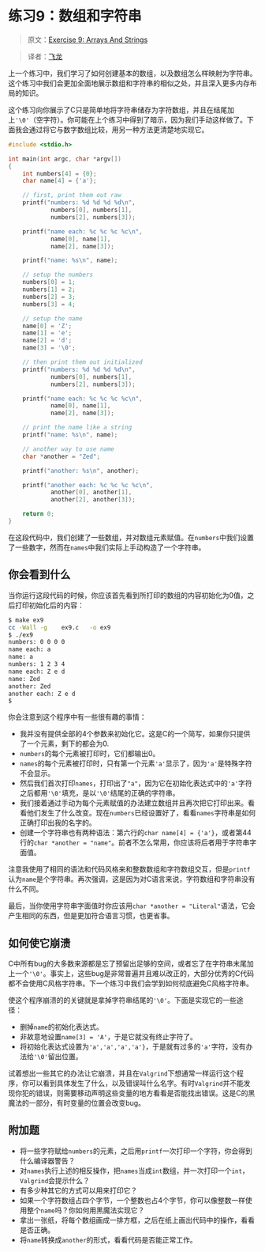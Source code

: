 # 练习9：数组和字符串

> 原文：[Exercise 9: Arrays And Strings](http://c.learncodethehardway.org/book/ex9.html)

> 译者：[飞龙](https://github.com/wizardforcel)

上一个练习中，我们学习了如何创建基本的数组，以及数组怎么样映射为字符串。这个练习中我们会更加全面地展示数组和字符串的相似之处，并且深入更多内存布局的知识。

这个练习向你展示了C只是简单地将字符串储存为字符数组，并且在结尾加上`'\0'`（空字符）。你可能在上个练习中得到了暗示，因为我们手动这样做了。下面我会通过将它与数字数组比较，用另一种方法更清楚地实现它。

```c
#include <stdio.h>

int main(int argc, char *argv[])
{
    int numbers[4] = {0};
    char name[4] = {'a'};

    // first, print them out raw
    printf("numbers: %d %d %d %d\n",
            numbers[0], numbers[1],
            numbers[2], numbers[3]);

    printf("name each: %c %c %c %c\n",
            name[0], name[1],
            name[2], name[3]);

    printf("name: %s\n", name);

    // setup the numbers
    numbers[0] = 1;
    numbers[1] = 2;
    numbers[2] = 3;
    numbers[3] = 4;

    // setup the name
    name[0] = 'Z';
    name[1] = 'e';
    name[2] = 'd';
    name[3] = '\0';

    // then print them out initialized
    printf("numbers: %d %d %d %d\n",
            numbers[0], numbers[1],
            numbers[2], numbers[3]);

    printf("name each: %c %c %c %c\n",
            name[0], name[1],
            name[2], name[3]);

    // print the name like a string
    printf("name: %s\n", name);

    // another way to use name
    char *another = "Zed";

    printf("another: %s\n", another);

    printf("another each: %c %c %c %c\n",
            another[0], another[1],
            another[2], another[3]);

    return 0;
}
```

在这段代码中，我们创建了一些数组，并对数组元素赋值。在`numbers`中我们设置了一些数字，然而在`names`中我们实际上手动构造了一个字符串。

## 你会看到什么

当你运行这段代码的时候，你应该首先看到所打印的数组的内容初始化为0值，之后打印初始化后的内容：

```sh
$ make ex9
cc -Wall -g    ex9.c   -o ex9
$ ./ex9
numbers: 0 0 0 0
name each: a   
name: a
numbers: 1 2 3 4
name each: Z e d
name: Zed
another: Zed
another each: Z e d
$
```

你会注意到这个程序中有一些很有趣的事情：

+ 我并没有提供全部的4个参数来初始化它。这是C的一个简写，如果你只提供了一个元素，剩下的都会为0.
+ `numbers`的每个元素被打印时，它们都输出0。
+ `names`的每个元素被打印时，只有第一个元素`'a'`显示了，因为`'a'`是特殊字符不会显示。
+ 然后我们首次打印`names`，打印出了`"a"`，因为它在初始化表达式中的`'a'`字符之后都用`'\0'`填充，是以`'\0'`结尾的正确的字符串。
+ 我们接着通过手动为每个元素赋值的办法建立数组并且再次把它打印出来。看看他们发生了什么改变。现在`numbers`已经设置好了，看看`names`字符串是如何正确打印出我的名字的。
+ 创建一个字符串也有两种语法：第六行的`char name[4] = {'a'}`，或者第44行的`char *another = "name"`。前者不怎么常用，你应该将后者用于字符串字面值。

注意我使用了相同的语法和代码风格来和整数数组和字符数组交互，但是`printf`认为`name`是个字符串。再次强调，这是因为对C语言来说，字符数组和字符串没有什么不同。

最后，当你使用字符串字面值时你应该用`char *another = "Literal"`语法，它会产生相同的东西，但是更加符合语言习惯，也更省事。

## 如何使它崩溃

C中所有bug的大多数来源都是忘了预留出足够的空间，或者忘了在字符串末尾加上一个`'\0'`。事实上，这些bug是非常普遍并且难以改正的，大部分优秀的C代码都不会使用C风格字符串。下一个练习中我们会学到如何彻底避免C风格字符串。

使这个程序崩溃的的关键就是拿掉字符串结尾的`'\0'`。下面是实现它的一些途径：

+ 删掉`name`的初始化表达式。
+ 非故意地设置`name[3] = 'A'`，于是它就没有终止字符了。
+ 将初始化表达式设置为`'a','a','a','a'}`，于是就有过多的`'a'`字符，没有办法给`'\0'`留出位置。

试着想出一些其它的办法让它崩溃，并且在`Valgrind`下想通常一样运行这个程序，你可以看到具体发生了什么，以及错误叫什么名字。有时`Valgrind`并不能发现你犯的错误，则需要移动声明这些变量的地方看看是否能找出错误。这是C的黑魔法的一部分，有时变量的位置会改变bug。

## 附加题

+ 将一些字符赋给`numbers`的元素，之后用`printf`一次打印一个字符，你会得到什么编译器警告？
+ 对`names`执行上述的相反操作，把`names`当成`int`数组，并一次打印一个`int`，`Valgrind`会提示什么？
+ 有多少种其它的方式可以用来打印它？
+ 如果一个字符数组占四个字节，一个整数也占4个字节，你可以像整数一样使用整个`name`吗？你如何用黑魔法实现它？
+ 拿出一张纸，将每个数组画成一排方框，之后在纸上画出代码中的操作，看看是否正确。
+ 将`name`转换成`another`的形式，看看代码是否能正常工作。
